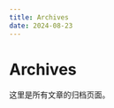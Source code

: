 ```yaml
---
title: Archives
date: 2024-08-23
---
```


# Archives

这里是所有文章的归档页面。

<ValaxyMain :frontmatter="frontmatter">
  <template #main-content>
    <div class="archives-container">
      <!-- 可以使用 Valaxy 提供的 usePostList 钩子来获取文章列表 -->
      <!-- 并根据年份或分类进行分组展示 -->
    </div>
  </template>
</ValaxyMain>
